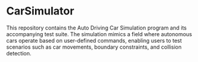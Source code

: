 # CarSimulator
This repository contains the Auto Driving Car Simulation program and its accompanying test suite. The simulation mimics a field where autonomous cars operate based on user-defined commands, enabling users to test scenarios such as car movements, boundary constraints, and collision detection.
